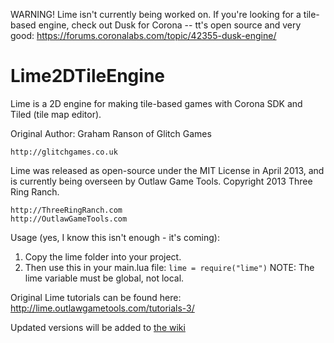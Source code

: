 WARNING! Lime isn't currently being worked on. If you're looking for a tile-based engine, check out Dusk for Corona -- tt's open source and very good: https://forums.coronalabs.com/topic/42355-dusk-engine/

Lime2DTileEngine
================

Lime is a 2D engine for making tile-based games with Corona SDK and Tiled (tile map editor).

Original Author: Graham Ranson of Glitch Games 
  
	http://glitchgames.co.uk


Lime was released as open-source under the MIT License in April 2013, and is currently being
overseen by Outlaw Game Tools. Copyright 2013 Three Ring Ranch.
	
	http://ThreeRingRanch.com
	http://OutlawGameTools.com



Usage (yes, I know this isn't enough - it's coming):

1. Copy the lime folder into your project. 
2. Then use this in your main.lua file:  `lime = require("lime")` NOTE: The lime variable must be global, not local.


Original Lime tutorials can be found here:
http://lime.outlawgametools.com/tutorials-3/

Updated versions will be added to [the wiki](https://github.com/anthonymoralez/Lime2DTileEngine/wiki)

